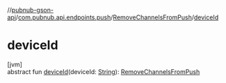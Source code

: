 //[pubnub-gson-api](../../../index.md)/[com.pubnub.api.endpoints.push](../index.md)/[RemoveChannelsFromPush](index.md)/[deviceId](device-id.md)

# deviceId

[jvm]\
abstract fun [deviceId](device-id.md)(deviceId: [String](https://docs.oracle.com/javase/8/docs/api/java/lang/String.html)): [RemoveChannelsFromPush](index.md)
